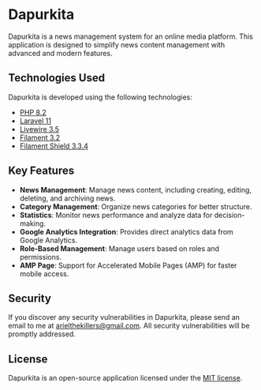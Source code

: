 # Dapurkita

Dapurkita is a news management system for an online media platform. This application is designed to simplify news content management with advanced and modern features.

## Technologies Used

Dapurkita is developed using the following technologies:

-   [PHP 8.2](https://www.php.net/releases/8.2/)
-   [Laravel 11](https://laravel.com/)
-   [Livewire 3.5](https://livewire.laravel.com/)
-   [Filament 3.2](https://filamentphp.com/)
-   [Filament Shield 3.3.4](https://filamentphp.com/docs/plugins/shield/)

## Key Features

-   **News Management**: Manage news content, including creating, editing, deleting, and archiving news.
-   **Category Management**: Organize news categories for better structure.
-   **Statistics**: Monitor news performance and analyze data for decision-making.
-   **Google Analytics Integration**: Provides direct analytics data from Google Analytics.
-   **Role-Based Management**: Manage users based on roles and permissions.
-   **AMP Page**: Support for Accelerated Mobile Pages (AMP) for faster mobile access.

## Security

If you discover any security vulnerabilities in Dapurkita, please send an email to me at [arielthekillers@gmail.com](mailto:arielthekillers@gmail.com). All security vulnerabilities will be promptly addressed.

## License

Dapurkita is an open-source application licensed under the [MIT license](https://opensource.org/licenses/MIT).
